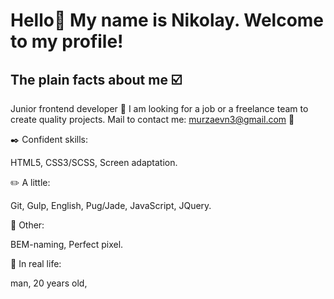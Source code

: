 # Hello👋 My name is Nikolay. Welcome to my profile!
## The plain facts about me ☑️ 
Junior frontend developer 🔰 I am looking for a job or a freelance team to create quality projects. Mail to contact me: murzaevn3@gmail.com 📧

✒️ Сonfident skills:

HTML5,
CSS3/SCSS,
Screen аdaptation.

✏️ A little:

Git,
Gulp,
English,
Pug/Jade,
JavaScript, JQuery.

📂 Other:

BEM-naming,
Perfect pixel.

👦 In real life:

man,
20 years old,

